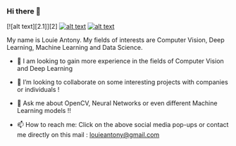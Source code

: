 ### Hi there 👋

[![alt text][2.1]][2]
[![alt text][6.1]][6]
[![alt text][7.1]][7]

[6.1]: https://github.com/paulrobertlloyd/socialmediaicons/blob/main/github-32x32.png
[7.1]:https://github.com/paulrobertlloyd/socialmediaicons/blob/main/linkedin-32x32.png
[6]: https://github.com/LouieAntony
[7]:https://in.linkedin.com/in/louie-antony-9a99aa190

My name is Louie Antony. My fields of interests are Computer Vision, Deep Learning, Machine Learning and Data Science.

<!--
**LouieAntony/LouieAntony** is a ✨ _special_ ✨ repository because its `README.md` (this file) appears on your GitHub profile.

Here are some ideas to get you started:
-->
- 🔭 I am looking to gain more experience in the fields of Computer Vision and Deep Learning

- 👯 I’m looking to collaborate on some interesting projects with companies or individuals !

- 💬 Ask me about OpenCV, Neural Networks or even different Machine Learning models !!

- 📫 How to reach me: Click on the above social media pop-ups or contact me directly on this mail : louieantony@gmail.com
